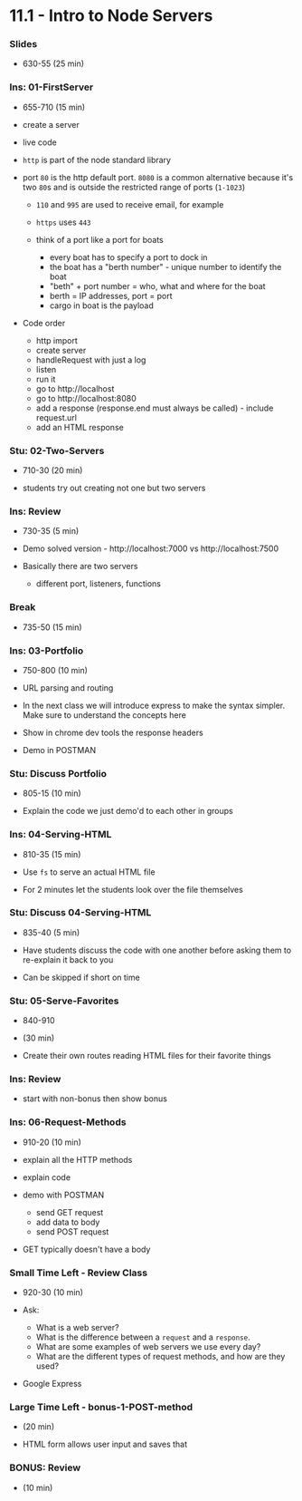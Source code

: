 # 11.1 - Intro to Node Servers

### Slides

- 630-55 (25 min)

### Ins: 01-FirstServer

- 655-710 (15 min)

- create a server

- live code

- `http` is part of the node standard library

- port `80` is the http default port. `8080` is a common alternative because it's two `80`s and is outside the restricted range of ports (`1-1023`)

  - `110` and `995` are used to receive email, for example
  - `https` uses `443`

  - think of a port like a port for boats

    - every boat has to specify a port to dock in
    - the boat has a "berth number" - unique number to identify the boat
    - "beth" + port number = who, what and where for the boat
    - berth = IP addresses, port = port
    - cargo in boat is the payload

- Code order

  - http import
  - create server
  - handleRequest with just a log
  - listen
  - run it
  - go to http://localhost
  - go to http://localhost:8080
  - add a response (response.end must always be called) - include request.url
  - add an HTML response

### Stu: 02-Two-Servers

- 710-30 (20 min)

- students try out creating not one but two servers

### Ins: Review

- 730-35 (5 min)

- Demo solved version - http://localhost:7000 vs http://localhost:7500

- Basically there are two servers

  - different port, listeners, functions

### Break

- 735-50 (15 min)

### Ins: 03-Portfolio

- 750-800 (10 min)

- URL parsing and routing

- In the next class we will introduce express to make the syntax simpler. Make sure to understand the concepts here

- Show in chrome dev tools the response headers

- Demo in POSTMAN

### Stu: Discuss Portfolio

- 805-15 (10 min)

- Explain the code we just demo'd to each other in groups

### Ins: 04-Serving-HTML

- 810-35 (15 min)

- Use `fs` to serve an actual HTML file

- For 2 minutes let the students look over the file themselves

### Stu: Discuss 04-Serving-HTML

- 835-40 (5 min)

- Have students discuss the code with one another before asking them to re-explain it back to you

- Can be skipped if short on time

### Stu: 05-Serve-Favorites

- 840-910

- (30 min)

- Create their own routes reading HTML files for their favorite things

### Ins: Review

- start with non-bonus then show bonus

### Ins: 06-Request-Methods

- 910-20 (10 min)

- explain all the HTTP methods

- explain code

- demo with POSTMAN

  - send GET request
  - add data to body
  - send POST request

- GET typically doesn't have a body

### Small Time Left - Review Class

- 920-30 (10 min)

- Ask:

  - What is a web server?
  - What is the difference between a `request` and a `response`.
  - What are some examples of web servers we use every day?
  - What are the different types of request methods, and how are they used?

- Google Express

### Large Time Left - bonus-1-POST-method

- (20 min)

- HTML form allows user input and saves that

### BONUS: Review

- (10 min)
